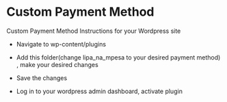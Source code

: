 # Custom Payment Method

Custom Payment Method Instructions for your Wordpress site

- Navigate to wp-content/plugins

- Add this folder(change lipa_na_mpesa to your desired payment method) , make your desired changes

- Save the changes

- Log in to your wordpress admin dashboard, activate plugin
